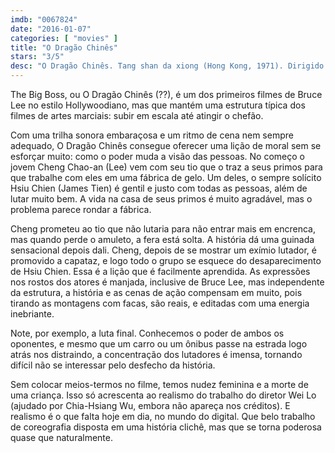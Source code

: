 ```yaml
---
imdb: "0067824"
date: "2016-01-07"
categories: [ "movies" ]
title: "O Dragão Chinês"
stars: "3/5"
desc: "O Dragão Chinês. Tang shan da xiong (Hong Kong, 1971). Dirigido por Wei Lo, Chia-Hsiang Wu. Escrito por Wei Lo. Com Bruce Lee, Maria Yi, James Tien, Marilyn Bautista, Ying-Chieh Han, Tony Liu, Kun Li, Nora Miao, Shan Chin."
---
```

The Big Boss, ou O Dragão Chinês (??), é um dos primeiros filmes de Bruce Lee no estilo Hollywoodiano, mas que mantém uma estrutura típica dos filmes de artes marciais: subir em escala até atingir o chefão.

Com uma trilha sonora embaraçosa e um ritmo de cena nem sempre adequado, O Dragão Chinês consegue oferecer uma lição de moral sem se esforçar muito: como o poder muda a visão das pessoas. No começo o jovem Cheng Chao-an (Lee) vem com seu tio que o traz a seus primos para que trabalhe com eles em uma fábrica de gelo. Um deles, o sempre solícito Hsiu Chien (James Tien) é gentil e justo com todas as pessoas, além de lutar muito bem. A vida na casa de seus primos é muito agradável, mas o problema parece rondar a fábrica.

Cheng prometeu ao tio que não lutaria para não entrar mais em encrenca, mas quando perde o amuleto, a fera está solta. A história dá uma guinada sensacional depois dali. Cheng, depois de se mostrar um exímio lutador, é promovido a capataz, e logo todo o grupo se esquece do desaparecimento de Hsiu Chien. Essa é a lição que é facilmente aprendida. As expressões nos rostos dos atores é manjada, inclusive de Bruce Lee, mas independente da estrutura, a história e as cenas de ação compensam em muito, pois tirando as montagens com facas, são reais, e editadas com uma energia inebriante.

Note, por exemplo, a luta final. Conhecemos o poder de ambos os oponentes, e mesmo que um carro ou um ônibus passe na estrada logo atrás nos distraindo, a concentração dos lutadores é imensa, tornando difícil não se interessar pelo desfecho da história.

Sem colocar meios-termos no filme, temos nudez feminina e a morte de uma criança. Isso só acrescenta ao realismo do trabalho do diretor Wei Lo (ajudado por Chia-Hsiang Wu, embora não apareça nos créditos). E realismo é o que falta hoje em dia, no mundo do digital. Que belo trabalho de coreografia disposta em uma história clichê, mas que se torna poderosa quase que naturalmente.

